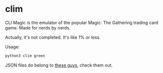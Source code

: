 # clim
CLI Magic is the emulator of the popular Magic: The Gathering trading card game. Made for nerds by nerds.

Actually, it's not completed. It's like 1% or less.

Usage:

```bash
python3 clim green
```

JSON files do belong to [these guys](https://mtgjson.com/downloads/decks/), check them out.